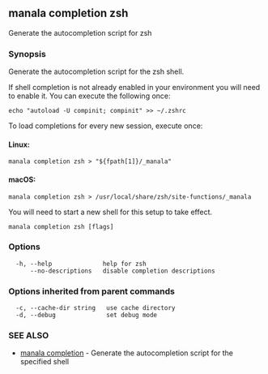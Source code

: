 ## manala completion zsh

Generate the autocompletion script for zsh

### Synopsis

Generate the autocompletion script for the zsh shell.

If shell completion is not already enabled in your environment you will need
to enable it.  You can execute the following once:

	echo "autoload -U compinit; compinit" >> ~/.zshrc

To load completions for every new session, execute once:

#### Linux:

	manala completion zsh > "${fpath[1]}/_manala"

#### macOS:

	manala completion zsh > /usr/local/share/zsh/site-functions/_manala

You will need to start a new shell for this setup to take effect.


```
manala completion zsh [flags]
```

### Options

```
  -h, --help              help for zsh
      --no-descriptions   disable completion descriptions
```

### Options inherited from parent commands

```
  -c, --cache-dir string   use cache directory
  -d, --debug              set debug mode
```

### SEE ALSO

* [manala completion](manala_completion.md)	 - Generate the autocompletion script for the specified shell

